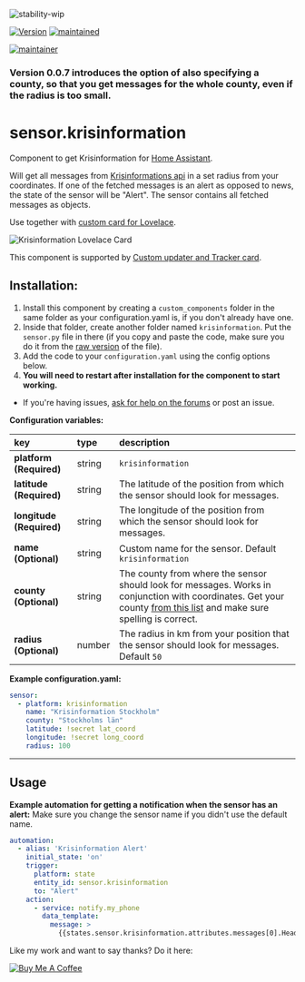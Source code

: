 ![stability-wip](https://img.shields.io/badge/stability-work_in_progress-lightgrey.svg?style=for-the-badge)


[![Version](https://img.shields.io/badge/version-0.0.7-green.svg?style=for-the-badge)](#) [![maintained](https://img.shields.io/maintenance/yes/2019.svg?style=for-the-badge)](#)

[![maintainer](https://img.shields.io/badge/maintainer-Isabella%20Alström%20%40isabellaalstrom-blue.svg?style=for-the-badge)](#)



### Version 0.0.7 introduces the option of also specifying a county, so that you get messages for the whole county, even if the radius is too small.

# sensor.krisinformation
Component to get Krisinformation for [Home Assistant](https://www.home-assistant.io/).

Will get all messages from [Krisinformations api](http://api.krisinformation.se/v2/feed?format=json) in a set radius from your coordinates.
If one of the fetched messages is an alert as opposed to news, the state of the sensor will be "Alert". The sensor contains all fetched messages as objects.

Use together with [custom card for Lovelace](https://github.com/isabellaalstrom/krisinfo-card).

<img src="https://github.com/isabellaalstrom/krisinfo-card/blob/master/krisinfo.png" alt="Krisinformation Lovelace Card" />

This component is supported by [Custom updater and Tracker card](https://github.com/custom-components/custom_updater).

## Installation:

1. Install this component by creating a `custom_components` folder in the same folder as your configuration.yaml is, if you don't already have one.
2. Inside that folder, create another folder named `krisinformation`. Put the `sensor.py` file in there (if you copy and paste the code, make sure you do it from the [raw version](https://raw.githubusercontent.com/isabellaalstrom/sensor.krisinformation/master/custom_components/krisinformation/sensor.py) of the file).
2. Add the code to your `configuration.yaml` using the config options below.
3. **You will need to restart after installation for the component to start working.**

* If you're having issues, [ask for help on the forums](https://community.home-assistant.io/t/custom-component-krisinformation-sweden/90340) or post an issue.

**Configuration variables:**

key | type | description
:--- | :--- | :---
**platform (Required)** | string | `krisinformation`
**latitude (Required)** | string | The latitude of the position from which the sensor should look for messages.
**longitude (Required)** | string | The longitude of the position from which the sensor should look for messages.
**name (Optional)** | string | Custom name for the sensor. Default `krisinformation`
**county (Optional)** | string | The county from where the sensor should look for messages. Works in conjunction with coordinates. Get your county [from this list](https://sv.wikipedia.org/wiki/Sveriges_l%C3%A4n#Lista_%C3%B6ver_Sveriges_l%C3%A4n) and make sure spelling is correct. 
**radius (Optional)** | number | The radius in km from your position that the sensor should look for messages. Default `50`


**Example configuration.yaml:**

```yaml
sensor:
  - platform: krisinformation
    name: "Krisinformation Stockholm"
    county: "Stockholms län"
    latitude: !secret lat_coord
    longitude: !secret long_coord
    radius: 100
```

***

## Usage

**Example automation for getting a notification when the sensor has an alert:**
Make sure you change the sensor name if you didn't use the default name.

```yaml
automation:
  - alias: 'Krisinformation Alert'
    initial_state: 'on'
    trigger:
      platform: state
      entity_id: sensor.krisinformation
      to: "Alert"
    action:
      - service: notify.my_phone
        data_template:
          message: >
            {{states.sensor.krisinformation.attributes.messages[0].Headline}} - {{states.sensor.krisinformation.attributes.messages[0].Message}} {{states.sensor.krisinformation.attributes.messages[0].Web}}
```

Like my work and want to say thanks? Do it here:

<a href="https://www.buymeacoffee.com/iq1f96D" target="_blank"><img src="https://www.buymeacoffee.com/assets/img/custom_images/purple_img.png" alt="Buy Me A Coffee" style="height: auto !important;width: auto !important;" ></a>
